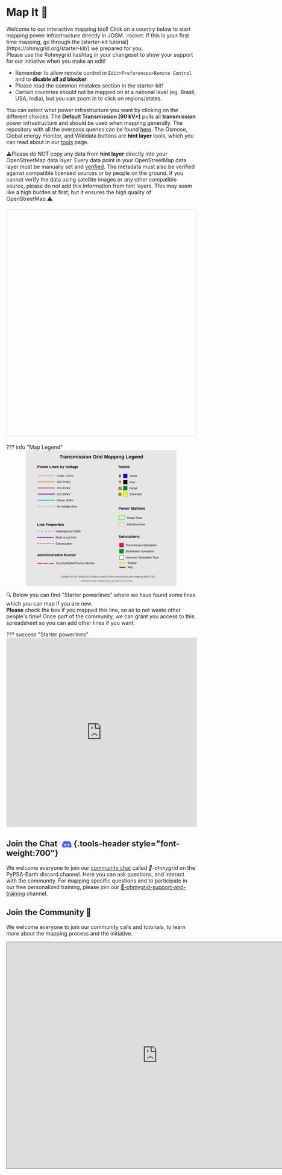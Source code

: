 <div class="page-headers">
<h1>Map It 📍</h1>
</div>
Welcome to our interactive mapping tool! Click on a country below to start mapping power infrastructure directly in JOSM. :rocket:
If this is your first time mapping, go through the [starter-kit tutorial](https://ohmygrid.org/starter-kit/) we prepared for you. <br>
Please use the <span class="big-font">#ohmygrid</span> hashtag in your changeset to show your support for our initiative when you make an edit!

* Remember to allow remote control in `Edit>Preferences>Remote Control` and to **disable all ad blocker**.
* Please read the common mistakes section in the starter-kit! 
* Certain countries should not be mapped on at a national level (eg. Brasil, USA, India), but you can zoom in to click on regions/states.

You can select what power infrastructure you want by clicking on the different choices. The **Default Transmission (90 kV+)** pulls all **transmission** power infrastructure and should be used when mapping generally. The repository with all the overpass queries can be found [here](https://github.com/open-energy-transition/osm-grid-definition). The Osmose, Global energy monitor, and Wikidata buttons are **hint layer** tools, which you can read about in our [tools](https://ohmygrid.org/tools/) page. 

⚠️Please do NOT copy any data from **hint layer** directly into your OpenStreetMap data layer. Every data point in your OpenStreetMap data layer must be manually set and [verified](https://wiki.openstreetmap.org/wiki/Verifiability). The metadata must also be verified against compatible licensed sources or by people on the ground. If you cannot verify the data using satellite images or any other compatible source, please do not add this information from hint layers. This may seem like a high burden at first, but it ensures the high quality of OpenStreetMap.⚠️

<!-- Beginning of Map section-->
<style>
#map {
    position: relative;
    z-index: 1;
    width: 100%;
    height: 600px;
    margin: 20px 0;
    border-radius: 8px;
    border: 1px solid #ddd;
}

@media (max-width: 768px) {
    #map {
        height: 400px;
    }
}
</style>

<!-- Osmose button-->
<div id="osmose-panel" style="display:none; margin-bottom:1em;">
  <label for="osmoseIssue">Issue type:</label>
  <select id="osmoseIssue">
    <option value="" disabled selected>Select an Osmose Issue…</option>
    <optgroup label="Power lines (item 7040)">
                <option value="7040:1">Lone power tower or pole (Class 1)</option>
                <option value="7040:2">Unfinished power transmission line (Class 2) (recommended for beginners ⭐)</option>
                <option value="7040:3">Connection between different voltages (Class 3)</option>
                <option value="7040:4">None power node on power way (Class 4)</option>
                <option value="7040:5">Missing power tower or pole (Class 5)</option>
                <option value="7040:6">Unfinished power distribution line (Class 6)</option>
                <option value="7040:7">Unmatched voltage of line on substation (Class 7)</option>
                <option value="7040:8">Power support line management suggestion (Class 8)</option>
                <option value="7040:95">missing power=line in the area (Class 95)</option>
              </optgroup>
              <optgroup label="Power substation, ref not integrated (item 7190)">
                <option value="7190:2">Power substation is not known by the operator or misses substation=* value (Class 2)</option>
                <option value="7190:22">Power line branch not known by the operator (Class 22)</option>
              </optgroup>
              <optgroup label="Power plant (item 8270)">
                <option value="8270:1">Power plant not integrated, geocoded at municipality level (Class 1)</option>
                <option value="8270:6">Wind turbine not integrated (Class 6)</option>
              </optgroup>
              <optgroup label="Power substation (item 8280)">
                <option value="8280:1">Power substation missing in OSM or without tag "ref:FR:RTE" (Class 1)</option>
                <option value="8280:11">Minor distribution power substation missing in OSM (Class 11)</option>
                <option value="8280:21">Power line branch is missing in OSM or without tag "ref:FR:RTE" (Class 21)</option>
                <option value="8280:94">power=substation from opendata (Class 94)</option>
              </optgroup>
              <optgroup label="Power substation, could be integrated (item 8281)">
                <option value="8281:3">Power substation, integration suggestion (Class 3)</option>
                <option value="8281:13">Power minor distribution substation, integration suggestion (Class 13)</option>
                <option value="8281:23">Power line branch, integration suggestion (Class 23)</option>
                <option value="8281:94">power=substation from opendata (Class 94)</option>
              </optgroup>
              <optgroup label="Power substation, need update (item 8282)">
                <option value="8282:4">Power substation update (Class 4)</option>
                <option value="8282:24">Power line branch update (Class 24)</option>
              </optgroup>
              <optgroup label="Power support (item 8290)">
                <option value="8290:1">Power support not integrated (Class 1)</option>
                <option value="8290:2">Power support, line management suggestion (Class 2)</option>
                <option value="8290:10">Power line not integrated (Class 10)</option>
                <option value="8290:1001">Power pole not integrated (Class 1001)</option>
                <option value="8290:1004">Power pole update (Class 1004)</option>
                <option value="8290:1011">Power pole not integrated (Class 1011)</option>
              </optgroup>
    </select>
    <div class="query-version">Warning: GeoJSON file. "Open" in JOSM, but do not "upload" this layer</div>
</div>

<!-- Wikidata button-->
<div id="wikidata-panel" style="display:none; margin-bottom:1em;">
  <label for="wikidataType">Data type:</label>
  <select id="wikidataType">
    <option value="substations" selected>Substations</option>
    <option value="powerplants">Power Plants</option>
  </select>
</div>



<div id="map"></div>

<link rel="stylesheet" href="https://unpkg.com/leaflet@1.7.1/dist/leaflet.css" />
<script src="https://unpkg.com/leaflet@1.7.1/dist/leaflet.js"></script>

<!-- SheetJS for in‑browser XLSX parsing -->
<script src="https://cdnjs.cloudflare.com/ajax/libs/xlsx/0.18.5/xlsx.full.min.js"></script>

<script>

// ———————————————
// Osmose name overrides (some names are different, check the API)
// ———————————————
const osmoseNameOverrides = {
  "Bosnia and Herzegovina": "bosnia_herzegovina",
  // add more special cases here if needed
};


// Map
// Define world bounds (southWest & northEast corners)
const southWest = L.latLng(-90, -200);
const northEast = L.latLng( 90,  200);
const worldBounds = L.latLngBounds(southWest, northEast);

// Create the map with maxBounds & disable world wrapping
const map = L.map('map', {
  worldCopyJump: false,      // disable dragging to duplicate worlds
  minZoom: 2,               
  maxZoom: 18,
  maxBounds: worldBounds,    // restrict the view
  maxBoundsViscosity: 0.3    // “sticky” at the edges
}).setView([20, 0], 2);

L.tileLayer('https://{s}.tile.openstreetmap.org/{z}/{x}/{y}.png', {
    maxZoom: 18,
    attribution: '© <a href="https://www.openstreetmap.org/copyright" target="_blank" rel="noopener noreferrer">OpenStreetMap</a> contributors'
}).addTo(map);

// Define large countries that should use regional boundaries when zoomed in
const largeCountries = ['BR', 'US', 'CA', 'IN', 'MX', 'AU', 'CN'];
const zoomThreshold = 5; // Zoom level at which to show regions instead of countries

// Layers for countries and regions
const countriesLayer = L.geoJSON(null, {
    style: { color: '#3388ff', weight: 1 }
}).addTo(map);

const regionsLayer = L.geoJSON(null, {
    style: { color: '#3388ff', weight: 1 }
});


// Make the popup message bigger and nicer for new mappers (like Ad-blocker...)
map.options.maxPopupWidth = 300;

// 2) Dynamic query‑mode discovery via GitHub Contents API
const GITHUB_API_QUERIES =
  'https://api.github.com/repos/open-energy-transition/osm-grid-definition/contents/queries';

/** Base URL for raw file fetches (OverpassQL and version.txt) */
const RAW_BASE =
  'https://raw.githubusercontent.com/open-energy-transition/osm-grid-definition/main/queries';

let currentMode = null;

// 2a) discover all folders under /queries
async function loadModes() {
  const res = await fetch(GITHUB_API_QUERIES);
  if (!res.ok) throw new Error('Cannot load query modes from GitHub API');
  const items = await res.json();
  // keep only directory entries
  const modes = items.filter(i => i.type === 'dir').map(i => i.name);
  if (modes.length === 0) throw new Error('No query folders found');
  return modes;
}

// 2.1a) fetch the version.txt for the given mode
async function fetchVersion(mode) {
  const url = `${RAW_BASE}/${mode}/version.txt`;
  const r   = await fetch(url);
  if (!r.ok) throw new Error('version not found');
  return (await r.text()).trim();
}

// 2b) render one button per folder name
async function initQueryUI() {
  // 1. Load real modes from GitHub
  let modes = await loadModes();
  modes = modes.filter(m => m !== 'Osmose_issues');
  modes.sort((a, b) => {
    if (a === 'Default') return -1;
    if (b === 'Default') return 1;
    return a.localeCompare(b);
  });

  // inject our special modes:
  modes.splice(2, 0, 'Osmose_issues', 'GEM_powerplants', 'Wikidata');

  currentMode = modes.includes('Default') ? 'Default' : modes[0];

  // 2. Create two sibling containers, then insert them above the map
  const mapEl = document.getElementById('map');

  // — Row 1 title —
  const overpassTitle = document.createElement('div');
  overpassTitle.className = 'tools-header';
  overpassTitle.textContent = 'Transmission Overpass Query';
  mapEl.parentNode.insertBefore(overpassTitle, mapEl);

  const overpassContainer = document.createElement('div');
  overpassContainer.id = 'overpass-buttons';
  mapEl.parentNode.insertBefore(overpassContainer, mapEl);
  
  // — Row 2 title —
  const toolTitle = document.createElement('div');
  toolTitle.className = 'tools-header';
  toolTitle.textContent = 'Tools and Hints';
  mapEl.parentNode.insertBefore(toolTitle, mapEl);

  const toolContainer = document.createElement('div');
  toolContainer.id = 'tool-buttons';
  mapEl.parentNode.insertBefore(toolContainer, mapEl);

  // 3. Render each mode into the appropriate row
  for (const mode of modes) {
    let group;
    if (mode === 'Osmose_issues') {
      group = renderOsmoseButtonGroup();
    } else if (mode === 'GEM_powerplants') {
      group = renderGEMButtonGroup();
    } else if (mode === 'Wikidata') {
      group = renderWikidataButtonGroup();
    } else {
      group = await renderModeButtonGroup(mode);
    }

    // Tools go in the second row, everything else in the first
    if (['Osmose_issues', 'GEM_powerplants', 'Wikidata'].includes(mode)) {
      toolContainer.appendChild(group);
    } else {
      overpassContainer.appendChild(group);
    }
  }

  const panelWrapper = document.createElement('div');
  panelWrapper.id = 'panel-wrapper';
  panelWrapper.style.margin = '1em 0';  // optional spacing

  // grab (and remove) the existing panels from their old position
  const osmose   = document.getElementById('osmose-panel');
  const wikidata = document.getElementById('wikidata-panel');

  // append them into our wrapper
  panelWrapper.appendChild(osmose);
  panelWrapper.appendChild(wikidata);

  // finally, drop that wrapper just before the map div
  mapEl.parentNode.insertBefore(panelWrapper, mapEl);
}

function renderOsmoseButtonGroup() {
  const btn = document.createElement('button');
  btn.textContent = 'Osmose Issues';
  btn.classList.add('query-btn');
  if (currentMode === 'Osmose_issues') btn.classList.add('active');
  btn.onclick = () => selectMode('Osmose_issues', btn);

  const ver = document.createElement('div');
  ver.classList.add('query-version');
  ver.textContent = '';  // no version

  // Osmose website link
  const info = document.createElement('div');
  info.classList.add('query-version');
  info.style.marginTop = '0.2rem';
  info.innerHTML =
   '<a href="https://osmose.openstreetmap.fr/" target="_blank">osmose.openstreetmap.fr/</a>';
   

  const group = document.createElement('div');
  group.classList.add('query-group');
  group.appendChild(btn);
  group.appendChild(ver);
  group.appendChild(info);
  return group;
}

function renderGEMButtonGroup() {
  const btn = document.createElement('button');
  btn.textContent = 'Global Energy Monitor Power Plants';
  btn.classList.add('query-btn');
  if (currentMode === 'GEM_powerplants') btn.classList.add('active');
  btn.onclick = () => selectMode('GEM_powerplants', btn);
  
  // GEM website link + CC BY 4.0
  const info = document.createElement('div');
  info.classList.add('query-version');
  info.style.marginTop = '0.2rem';
  info.innerHTML =
   '<a href="https://globalenergymonitor.org/" target="_blank">globalenergymonitor.org</a>' +
   ' | CC BY 4.0';

  const group = document.createElement('div');
  group.classList.add('query-group');
  group.appendChild(btn);
  group.appendChild(info);
  return group;
}

function renderWikidataButtonGroup() {
  const btn = document.createElement('button');
  btn.textContent = 'Wikidata';
  btn.classList.add('query-btn');
  if (currentMode === 'Wikidata') btn.classList.add('active');
  btn.onclick = () => selectMode('Wikidata', btn);

   // Wiki repo link

  const ver = document.createElement('div');
  ver.classList.add('query-version');
  ver.textContent = ''; // no version for now

  const info = document.createElement('div');
  info.classList.add('query-version');
  info.style.marginTop = '0.2rem';
  info.innerHTML =
   '<a href="https://github.com/open-energy-transition/osm-wikidata-toolset" target="_blank">Repository</a>';

  const group = document.createElement('div');
  group.classList.add('query-group');
  group.appendChild(btn);
  group.appendChild(info);
  return group;
}

async function renderModeButtonGroup(mode) {
  const btn = document.createElement('button');
  // I overrided the button name for Default, but the file in github is still Default
  if (mode === 'Default') {
  btn.textContent = 'Default Transmission (90 kV+)';
  } else {
  btn.textContent = mode.replace(/_/g, ' ');
  }
  btn.classList.add('query-btn');
  if (mode === currentMode) btn.classList.add('active');
  btn.onclick = () => selectMode(mode, btn);

  // —— make version badge into a link to the GitHub folder ——
  const verLink = document.createElement('a');
  verLink.classList.add('query-version');
  verLink.target = '_blank';
  // encode mode so "400kv+" becomes "400kv%2B"
  const repoFolderUrl =
   `https://github.com/open-energy-transition/osm-grid-definition/tree/main/queries/` +
   encodeURIComponent(mode);
  verLink.href = repoFolderUrl;  try {
    const v = await fetchVersion(mode);
    verLink.textContent = `v${v}`;
  } catch {
    verLink.textContent = 'v?';
  }

  const group = document.createElement('div');
  group.classList.add('query-group');
  group.appendChild(btn);
  group.appendChild(verLink);
  return group;
}

// helper to swap modes and show/hide the Osmose and wikidata UI panels
function selectMode(mode, btn) {
  currentMode = mode;
  document.querySelectorAll('.query-btn')
          .forEach(b => b.classList.toggle('active', b === btn));

  // Osmose
  document.getElementById('osmose-panel').style.display =
    mode === 'Osmose_issues' ? 'block' : 'none';

  // Wikidata
  document.getElementById('wikidata-panel').style.display =
    mode === 'Wikidata' ? 'block' : 'none';
}


// 2c) fetch the correct OverpassQL file on demand
async function fetchQuery(mode, adminLevel) {
  const rawUrl =
    `https://raw.githubusercontent.com/open-energy-transition/osm-grid-definition/` +
    `main/queries/${mode}/admin${adminLevel}.overpassql`;
  const r = await fetch(rawUrl);
  if (!r.ok) throw new Error(`Query file not found: ${mode}/admin${adminLevel}`);
  return r.text();
}

// 2d) unified click handler for country (level 2) & region (level 4)
async function handleAreaClick(iso, level, layer) {
  const name = layer.feature.properties.NAME;
  const sovName= layer.feature.properties.SOVEREIGNT; // for linking to Osmose
  umami.track('map-click');
  layer.setStyle({ color: '#ff7800' });
  layer.getPopup().setContent(`Loading ${name}…`).update();

  try {
    if (currentMode === 'Osmose_issues') {
      await fetchOsmoseAndDownload(sovName);
    }
    else if (currentMode === 'GEM_powerplants') {
      await fetchGEMAndDownload(sovName);
    }
    else if (currentMode === 'Wikidata') {
      await fetchWikidataAndDownload(sovName);
    }
    else {
       let tpl = await fetchQuery(currentMode, level);
       tpl = tpl.replace(/\$\{iso\}/g, iso);
       sendToJosm(tpl);
    }
  } catch (err) {
    layer.getPopup().setContent(`Error: ${err.message}`).update();
  }

setTimeout(() => {
  layer.setStyle({ color: '#3388ff' });

  const html = `
    <div class="popup-success">
      <p>🎉 <strong>Great!</strong> Now go back to JOSM and check if it is downloading. Depending on the country, this may take <em>30 seconds or more</em>. For "tools and hints", you should have a geojson download.</p>
      <p>⚠️ <strong>If nothing happens:</strong></p>
      <ol>
        <li>Check if your ad-blocker is off</li>
        <li>Make sure JOSM is open</li>
        <li>Make sure Remote Control is enabled in JOSM</li>
        <li>If it’s enabled but still not working, toggle it off and on again</li>
      </ol>
    </div>
  `;

  layer.getPopup()
       .setContent(html)
       .update();
}, 2000);
}

// initialize the UI immediately
initQueryUI().catch(console.error);

// Osmose API fetcher
async function fetchOsmoseAndDownload(sovName) {
  const sel = document.getElementById('osmoseIssue');
  if (!sel.value) {
    alert('Please select an issue type first.');
    return;
  }
  const [item, cls] = sel.value.split(':');
  /// normalize to lowercase, add underscore for +1 words  and add wildcard
  // apply override if present, else slugify normally
  const key = osmoseNameOverrides[sovName] || sovName;
  let base = key
             .toLowerCase()
             .replace(/\s+/g, '_');
  if (!base.endsWith('*')) base += '*';

  const apiUrl = 
    `https://osmose.openstreetmap.fr/api/0.3/issues.json?` +
    `country=${encodeURIComponent(base)}` +
    `&item=${item}&class=${cls}&limit=500`;

  const resp = await fetch(apiUrl);
  if (!resp.ok) throw new Error(`Osmose API ${resp.statusText}`);
  const data = await resp.json();

  const features = (data.issues||[]).map(i => ({
    type: 'Feature',
    properties: { id: i.id, item: i.item, clazz: i.class },
    geometry: { type: 'Point', coordinates: [i.lon, i.lat] }
  }));

  // If no features, notify and stop
  if (features.length === 0) {
    alert(`No issues found for "${sel.options[sel.selectedIndex].text}" in ${sovName.replace('*','')}. Try another osmose issue type!`);
    return;
  }

  const geojson = { type: 'FeatureCollection', features };

  const blob = new Blob([JSON.stringify(geojson, null,2)],
                        {type:'application/json'});
  const url  = URL.createObjectURL(blob);
  const a    = document.createElement('a');
  a.href     = url;
  a.download = `${sovName.replace('*','')}_osmose_${item}_${cls}.geojson`;
  document.body.appendChild(a);
  a.click();
  a.remove();
  URL.revokeObjectURL(url);
}

async function fetchGEMAndDownload(sovName) {
  const countryKey = sovName.trim().toLowerCase();

  // 1) fetch the XLSX from your own /data/ folder
  const resp   = await fetch('/data/GEM-Global-Integrated-Power-February-2025-update-II.xlsx');
  if (!resp.ok) throw new Error(`XLSX fetch failed: ${resp.statusText}`);
  const arrayBuffer = await resp.arrayBuffer();

  // 2) parse it with SheetJS
  const wb        = XLSX.read(arrayBuffer, { type: 'array' });
  const sheetName = wb.SheetNames[1];          // second tab → index 1
  const rows      = XLSX.utils.sheet_to_json(wb.Sheets[sheetName], { defval: '' });

  // 3) filter + map into GeoJSON Features
  const features  = rows
    .filter(r => (r['Country/area'] || '').trim().toLowerCase() === countryKey)
    .map(r => ({
      type: 'Feature',
      geometry: {
        type: 'Point',
        coordinates: [Number(r.Longitude), Number(r.Latitude)]
      },
      properties: Object.fromEntries(
        Object.entries(r).filter(([k]) => !['Latitude','Longitude'].includes(k))
      )
    }));

  if (features.length === 0) {
    return alert(`No GEM powerplants found for ${sovName}.`);
  }

  // 4) download as GeoJSON
  const geojson = { type: 'FeatureCollection', features };
  const blob    = new Blob([JSON.stringify(geojson, null, 2)], { type: 'application/json' });
  const url     = URL.createObjectURL(blob);
  const a       = document.createElement('a');
  a.href        = url;
  a.download    = `${sovName.replace(/\s+/g, '_')}_gem_powerplants.geojson`;
  a.click();
  URL.revokeObjectURL(url);
}

async function fetchWikidataAndDownload(sovName) {
  // grab exactly "substations" or "powerplants"
  const type = document.getElementById('wikidataType').value;

  // now matches your two repo folders:
  //   wikidata_substations_geojson_by_country
  //   wikidata_powerplants_geojson_by_country
  const folder = `wikidata_${type}_geojson_by_country`;

  const fileName = sovName.replace(/\s+/g,'_') + '.geojson';
  const url = `https://raw.githubusercontent.com/open-energy-transition/osm-wikidata-toolset/main/`
            + `${folder}/${fileName}`;

  const resp = await fetch(url);
  if (!resp.ok) {
    return alert(`No Wikidata ${type.replace(/_/g,' ')} file for ${sovName}.`);
  }
  const geojson = await resp.json();

  // Trigger download
  const blob = new Blob([JSON.stringify(geojson, null,2)], {type:'application/json'});
  const a    = document.createElement('a');
  a.href     = URL.createObjectURL(blob);
  a.download = `${sovName.replace(/\s+/g,'_')}_wikidata_${type}.geojson`;
  a.click();
  URL.revokeObjectURL(a.href);
}

// JOSM integration function
function sendToJosm(query) {
  // Encode only the query part
  const encodedQuery = encodeURIComponent(query);
  
  // Construct the Overpass URL by inserting the encoded query.
  const overpassUrl = "https://overpass-api.de/api/interpreter?data=" + encodedQuery;
  
  // Build the final JOSM URL by concatenating the strings manually.
  const josmUrl = "http://localhost:8111/import?new_layer=true&url=" + overpassUrl;

  // Keep a log to see the actual URL
  console.log("URL ", josmUrl);
  
  const iframe = document.createElement('iframe');
  iframe.style.display = 'none';
  iframe.src = josmUrl;
  document.body.appendChild(iframe);
  setTimeout(() => document.body.removeChild(iframe), 1000);
}

// Handle zoom events to show/hide the appropriate layers
map.on('zoomend', function() {
    const currentZoom = map.getZoom();
    
    if (currentZoom >= zoomThreshold) {
        // When zoomed in enough, hide countries and show regions
        if (!map.hasLayer(regionsLayer)) {
            map.addLayer(regionsLayer);
        }
    } else {
        // When zoomed out, hide regions
        if (map.hasLayer(regionsLayer)) {
            map.removeLayer(regionsLayer);
        }
    }
});

// Load country GeoJSON and add interactivity
fetch('../data/countries.geojson')
  .then(response => response.json())
  .then(countries => {
    countriesLayer.addData(countries);

    countriesLayer.eachLayer(layer => {
      const iso  = layer.feature.properties.ISO_A2;
      const name = layer.feature.properties.NAME;

      layer.bindPopup(`<b>${name}</b><br>Click to load in JOSM`);
      layer.on('click', () => {
        // large countries should be clicked at region level when zoomed in
        if (largeCountries.includes(iso) && map.getZoom() >= zoomThreshold) {
          layer
            .getPopup()
            .setContent(`<b>${name}</b><br>Please click on a specific region`)
            .update();
          return;
        }
        handleAreaClick(iso, 2, layer);
      });
    });
  })
  .catch(error => console.error('Countries GeoJSON error:', error));

// Load region GeoJSON and add interactivity
fetch('../data/regionsv2.geojson')
  .then(response => response.json())
  .then(regions => {
    regionsLayer.addData(regions);

    regionsLayer.eachLayer(layer => {
      const iso3166_2 = layer.feature.properties.ISO_1;
      const name      = layer.feature.properties.NAME;

      layer.bindPopup(`<b>${name}</b><br>Click to load in JOSM`);
      layer.on('click', () => {
        handleAreaClick(iso3166_2, 4, layer);
      });
    });
  })
  .catch(error => console.error('Regions GeoJSON error:', error));
</script>

??? info "Map Legend"
    <img 
      src="https://raw.githubusercontent.com/open-energy-transition/color-my-grid/refs/heads/main/legend/power-grid-legend.png" 
      class="img-border image-caption" 
      alt="Power Grid Legend"
      style="display: block; margin-left: auto; margin-right: auto;"
      width="400">

:mag: Below you can find "Starter powerlines" where we have found some lines which you can map if you are new. <br>
**Please** check the box if you mapped this line, so as to not waste other people's time! Once part of the community, we can grant you access to this spreadsheet so you can add other lines if you want.

??? success "Starter powerlines"
    <iframe
     src="https://docs.google.com/spreadsheets/d/13YZftK9xZ09t2oSvhwjE0Zb7P25nl9OaUAxIBVNH0js/edit?usp=sharing&rm=minimal"
     class="iframestyle"
     style="width:100%; height: 500px; border:1px solid #ddd; ">
    </iframe>
<!-- I couldn't make the page not go "up" when using this iframe, so for now there is this chatgpt js script that prevents this. It was very annoying, but if you have a better solution that would be great-->

<script>
  let lastScrollY = window.scrollY;
  // Select your iframe by its class or ID. Make sure 'iframestyle' is unique enough
  // If you have multiple iframes with 'iframestyle', you might need a more specific selector
  // e.g., document.querySelector('.iframestyle[src*="google.com/spreadsheets"]')
  const iframe = document.querySelector('.iframestyle'); 

  if (iframe) { // Check if the iframe element exists
    // Add a listener to the window for scroll events
    window.addEventListener('scroll', () => {
      // Check if the scroll difference is significant, suggesting an iframe-triggered jump
      const scrollDiff = Math.abs(window.scrollY - lastScrollY);

      // You might need to adjust this threshold (e.g., 100, 150, 250, etc.)
      // A large scroll difference is likely an automatic scroll, not a user scroll
      if (scrollDiff > 100 && document.activeElement === iframe) {
        // If the iframe is currently focused and a large scroll occurred,
        // revert the scroll position to where it was before the jump
        window.scrollTo(0, lastScrollY);
      } else {
        // Otherwise, update the last scroll position
        lastScrollY = window.scrollY;
      }
    });

    // Ensure lastScrollY is correctly set when the iframe loads
    iframe.addEventListener('load', () => {
      lastScrollY = window.scrollY; // Reset lastScrollY after iframe loads
    });

    // Also update lastScrollY on mouseleave from iframe (user scrolled away from iframe)
    iframe.addEventListener('mouseleave', () => {
      lastScrollY = window.scrollY;
    });

    // And on mousedown (when user clicks inside the iframe)
    iframe.addEventListener('mousedown', () => {
        lastScrollY = window.scrollY;
    });

  } else {
    console.warn("Google Sheets iframe not found for scroll-prevention script.");
  }
</script>


<!-- End of Map section-->

## Join the Chat <img src="/icons/discord.svg" alt="Discord" class="social-icon" style="width:1.2em; vertical-align:middle; margin-left:0.5ch;"> {.tools-header style="font-weight:700"}
We welcome everyone to join our [community chat](https://discord.gg/a5znpdFWfD) called _📍-ohmygrid_ on the PyPSA-Earth discord channel. Here you can ask questions, and interact with the community. For mapping specific questions and to participate in our free personalized training, please join our [📍-ohmygrid-support-and-training](https://discord.gg/fBw7ARTUeR) channel. 

## <div class="tools-header">Join the Community  :calendar: </div>
We welcome everyone to join our community calls and tutorials, to learn more about the mapping process and the initiative.
<iframe src="https://calendar.google.com/calendar/embed?height=600&wkst=1&ctz=Europe%2FBerlin&showPrint=0&title=Community%20live%20sessions&src=Y182ODE3NjE1MGIzMjY4MGRkZmUzMGM1ZTE1MDU0YTc5MTVhMzY2NmY1OGY5NjkxOGVjOTZhNDJjZWQwODQ2ZGVmQGdyb3VwLmNhbGVuZGFyLmdvb2dsZS5jb20&color=%23AD1457" style="border:solid 1px #777" width="800" height="600" frameborder="0" scrolling="no"></iframe>